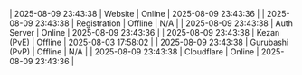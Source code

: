 | 2025-08-09 23:43:38 | Website | Online | 2025-08-09 23:43:36 |
| 2025-08-09 23:43:38 | Registration | Offline | N/A |
| 2025-08-09 23:43:38 | Auth Server | Online | 2025-08-09 23:43:36 |
| 2025-08-09 23:43:38 | Kezan (PvE) | Offline | 2025-08-03 17:58:02 |
| 2025-08-09 23:43:38 | Gurubashi (PvP) | Offline | N/A |
| 2025-08-09 23:43:38 | Cloudflare | Online | 2025-08-09 23:43:36 |
